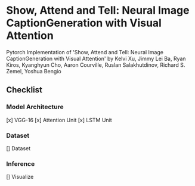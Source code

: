 # Show, Attend and Tell: Neural Image CaptionGeneration with Visual Attention

Pytorch Implementation of 'Show, Attend and Tell: Neural Image CaptionGeneration with Visual Attention' by Kelvi Xu, Jimmy Lei Ba, Ryan Kiros, Kyanghyun Cho, Aaron Courville, Ruslan Salakhutdinov, Richard S. Zemel, Yoshua Bengio

## Checklist

### Model Architecture

[x] VGG-16
[x] Attention Unit
[x] LSTM Unit

### Dataset

[] Dataset

### Inference

[] Visualize

